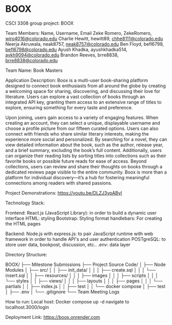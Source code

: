 # BOOX
CSCI 3308 group project: BOOX 

Team Members: Name, Username, Email
Zeke Romero, ZekeRomero, wiro4016@colorado.edu
Charlie Hewitt, hewitt89, chhe8111@colorado.edu
Neerja Akruwala, neak8757, neak8757@colorado.edu
Ben Floyd, befl6798, befl6798@colorado.edu
Ayush Khadka, ayushkhadka514, aykh9094@colorado.edu
Brandon Reeves, brre8838, brre8838@colorado.edu

Team Name: Book Masters

Application Description: 
Boox is a multi-user book-sharing platform designed to connect book enthusiasts from all around the globe by creating a welcoming space for sharing, discovering, and discussing their love for literature. Users can explore a vast collection of books through an integrated API key, granting them access to an extensive range of titles to explore, ensuring something for every taste and preference.

Upon joining, users gain access to a variety of engaging features. When creating an account, they can select a unique, displayable username and choose a profile picture from our fifteen curated options. Users can also connect with friends who share similar literary interests, making the experience more social and personalized. By searching for a novel, they can view detailed information about the book, such as the author, release year, and a brief summary, excluding the book’s full content. Additionally, users can organize their reading lists by sorting titles into collections such as their favorite books or possible future reads for ease of access. Beyond collections, users can review and share their thoughts on books through a dedicated reviews page visible to the entire community. Boox is more than a platform for individual discovery—it’s a hub for fostering meaningful connections among readers with shared passions.

Project Demonstrations: https://youtu.be/DLZJ3ypAByI


Technology Stack:

Frontend:
React.js (JavaScript Library): in order to build a dynamic user interface
HTML: styling
Bootstrap: Styling format
handlebars: For creating the HTML pages

Backend:
Node.js with express.js: to pair JavaScript runtime with web framework in order to handle API's and  user authentication
POSTgreSQL: to store user data, bookpost, discussion, etc..
.env: data layer


Directory Structure: 

BOOX/
├── Milestone Submissions
├── Project Source Code/
│   ├── Node Modules
│   ├── src/
│   │   ├── init_data/
│   │   │   ├── create.sql
│   │   │   └── insert.sql
│   │   ├── resources/
│   │   │   ├── images
│   │   │   ├── scripts
│   │   │   └── styles
│   │   ├── views/
│   │   │   ├── layouts
│   │   │   ├── pages
│   │   │   └── partials
│   │   ├── index.js
│   │   ├── test
│   │   └── docker compose
│   ├── test
│   ├── .env
│   └── .gitignore
└── Team Meeting Logs


How to run:
Local host: 
  Docker compose up -d
  navigate to localhost.3000/login

Deployment Link: https://boox.onrender.com 
